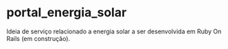 # portal_energia_solar
Ideia de serviço relacionado a energia solar a ser desenvolvida em Ruby On Rails (em construção).
